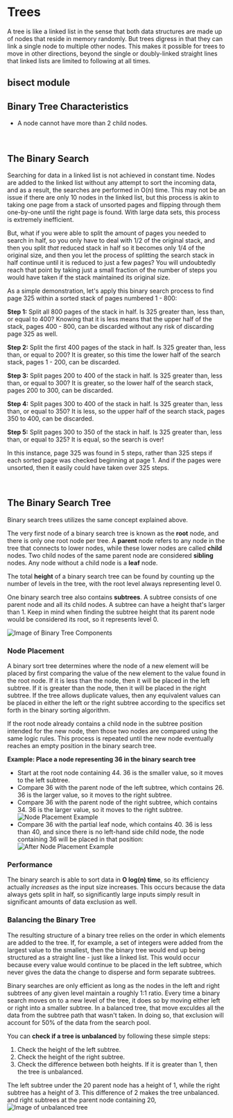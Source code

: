 # Trees
A tree is like a linked list in the sense that both data structures are made up of nodes that reside in memory randomly. But trees digress in that they can link a single node to multiple other nodes. This makes it possible for trees to move in other directions, beyond the single or doubly-linked straight lines that linked lists are limited to following at all times.

## bisect module

## Binary Tree Characteristics
* A node cannot have more than 2 child nodes.

&nbsp;
## The Binary Search
Searching for data in a linked list is not achieved in constant time. Nodes are added to the linked list without any attempt to sort the incoming data, and as a result, the searches are performed in O(n) time. This may not be an issue if there are only 10 nodes in the linked list, but this process is akin to taking one page from a stack of unsorted pages and flipping through them one-by-one until the right page is found. With large data sets, this process is extremely inefficient.

But, what if you were able to split the amount of pages you needed to search in half, so you only have to deal with 1/2 of the original stack, and then you split *that* reduced stack in half so it becomes only 1/4 of the original size, and then you let the process of splitting the search stack in half continue until it is reduced to just a few pages? You will undoubtedly reach that point by taking just a small fraction of the number of steps you would have taken if the stack maintained its original size.

As a simple demonstration, let's apply this binary search process to find page 325 within a sorted stack of pages numbered 1 - 800:

**Step 1:** Split all 800 pages of the stack in half. Is 325 greater than, less than, or equal to 400? Knowing that it is less means that the upper half of the stack, pages 400 - 800, can be discarded without any risk of discarding page 325 as well.

**Step 2:** Split the first 400 pages of the stack in half. Is 325 greater than, less than, or equal to 200? It is greater, so this time the lower half of the search stack, pages 1 - 200, can be discarded.

**Step 3:** Split pages 200 to 400 of the stack in half. Is 325 greater than, less than, or equal to 300? It is greater, so the lower half of the search stack, pages 200 to 300, can be discarded.

**Step 4:** Split pages 300 to 400 of the stack in half. Is 325 greater than, less than, or equal to 350? It is less, so the upper half of the search stack, pages 350 to 400, can be discarded.

**Step 5:** Split pages 300 to 350 of the stack in half. Is 325 greater than, less than, or equal to 325? It is equal, so the search is over!

In this instance, page 325 was found in 5 steps, rather than 325 steps if each sorted page was checked beginning at page 1. And if the pages were unsorted, then it easily could have taken over 325 steps.

&nbsp;
## The Binary Search Tree 
Binary search trees utilizes the same concept explained above.

The very first node of a binary search tree is known as the **root** node, and there is only one root node per tree. A **parent** node refers to any node in the tree that connects to lower nodes, while these lower nodes are called **child** nodes. Two child nodes of the same parent node are considered **sibling** nodes. Any node without a child node is a **leaf** node. 

The total **height** of a binary search tree can be found by counting up the number of levels in the tree, with the root level always representing level 0. 

One binary search tree also contains **subtrees**. A subtree consists of one parent node and all its child nodes. A subtree can have a height that's larger than 1. Keep in mind when  finding the subtree height that its parent node would be considered its root, so it represents level 0.

![Image of Binary Tree Components](../images/treeComponents.png)

### Node Placement
A binary sort tree determines where the node of a new element will be placed by first comparing the value of the new element to the value found in the root node. If it is less than the node, then it will be placed in the left subtree. If it is greater than the node, then it will be placed in the right subtree. If the tree allows duplicate values, then any equivalent values can be placed in either the left or the right subtree according to the specifics set forth in the binary sorting algorithm. 

If the root node already contains a child node in the subtree position intended for the new node, then those two nodes are compared using the same logic rules. This process is repeated until the new node eventually reaches an empty position in the binary search tree.

**Example: Place a node representing 36 in the binary search tree**
* Start at the root node containing 44. 36 is the smaller value, so it moves to the left subtree.
* Compare 36 with the parent node of the left subtree, which contains 26. 36 is the larger value, so it moves to the right subtree.
* Compare 36 with the parent node of the right subtree, which contains 34. 36 is the larger value, so it moves to the right subtree.
![Node Placement Example](../images/nodePlacement.png)
* Compare 36 with the partial leaf node, which contains 40. 36 is less than 40, and since there is no left-hand side child node, the node containing 36 will be placed in that position:
![After Node Placement Example](../images/nodePlacement_after.png)

### Performance
The binary search is able to sort data in **O log(n) time**, so its efficiency actually *increases* as the input size increases. This occurs because the data always gets split in half, so significantly large inputs simply result in significant amounts of data exclusion as well.

### Balancing the Binary Tree
The resulting structure of a binary tree relies on the order in which elements are added to the tree. If, for example, a set of integers were added from the largest value to the smallest, then the binary tree would end up being structured as a straight line - just like a linked list. This would occur because every value would continue to be placed in the left subtree, which never gives the data the change to disperse and form separate subtrees.

Binary searches are only efficient as long as the nodes in the left and right subtrees of any given level maintain a roughly 1:1 ratio. Every time a binary search moves on to a new level of the tree, it does so by moving either left or right into a smaller subtree. In a balanced tree, that move exculdes all the data from the subtree path that wasn't taken. In doing so, that exclusion will account for 50% of the data from the search pool. 

You can **check if a tree is unbalanced** by following these simple steps:
1. Check the height of the left subtree.
2. Check the height of the right subtree.
3. Check the difference between both heights. If it is greater than 1, then the tree is unbalanced.

The left subtree under the 20 parent node has a height of 1, while the right subtree has a height of 3. This difference of 2 makes the tree unbalanced. and right subtrees at the parent node containing 20,
![Image of unbalanced tree](../images/unbalancedTree.png)